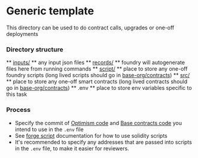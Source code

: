 # Generic template

This directory can be used to do contract calls, upgrades or one-off deployments

### Directory structure

** [inputs/](/inputs) **  any input json files
** [records/](/records) ** foundry will autogenerate files here from running commands
** [script/](/script)  ** place to store any one-off foundry scripts (long lived scripts should go in [base-org/contracts](https://github.com/base-org/contracts))
** [src/](/src) ** place to store any one-off smart contracts (long lived contracts should go in [base-org/contracts](https://github.com/base-org/contracts))
** .env ** place to store env variables specific to this task

### Process

* Specify the commit of [Optimism code](https://github.com/ethereum-optimism/optimism) and [Base contracts code](https://github.com/base-org/contracts)  you intend to use in the `.env` file
* See [forge script](https://book.getfoundry.sh/reference/forge/forge-script) documentation for how to use solidity scripts
* It's recommended to specify any addresses that are passed into scripts in the `.env` file, to make it easier for reviewers.
